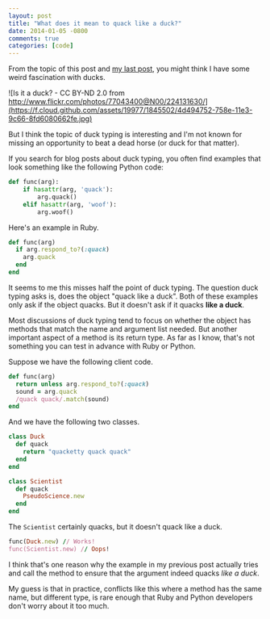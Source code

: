 ```yaml
---
layout: post
title: "What does it mean to quack like a duck?"
date: 2014-01-05 -0800
comments: true
categories: [code]
---
```


From the topic of this post and [my last post](http://haacked.com/archive/2014/01/04/duck-typing/), you might think I have some weird fascination with ducks.

![Is it a duck? - CC BY-ND 2.0 from http://www.flickr.com/photos/77043400@N00/224131630/](https://f.cloud.github.com/assets/19977/1845502/4d494752-758e-11e3-9c66-8fd6080662fe.jpg)

But I think the topic of duck typing is interesting and I'm not known for missing an opportunity to beat a dead horse (or duck for that matter).

If you search for blog posts about duck typing, you often find examples that look something like the following Python code:

```python
def func(arg):
    if hasattr(arg, 'quack'):
        arg.quack()
    elif hasattr(arg, 'woof'):
        arg.woof()
```

Here's an example in Ruby.

```ruby
def func(arg)
  if arg.respond_to?(:quack)
    arg.quack
  end
end
```

It seems to me this misses half the point of duck typing. The question duck typing asks is, does the object "quack like a duck". Both of these examples only ask if the object quacks. But it doesn't ask if it quacks __like a duck__.

Most discussions of duck typing tend to focus on whether the object has methods that match the name and argument list needed. But another important aspect of a method is its return type. As far as I know, that's not something you can test in advance with Ruby or Python.

Suppose we have the following client code.

```ruby
def func(arg)
  return unless arg.respond_to?(:quack)
  sound = arg.quack
  /quack quack/.match(sound)
end
```

And we have the following two classes.

```ruby
class Duck
  def quack
    return "quacketty quack quack"
  end
end

class Scientist
  def quack
    PseudoScience.new
  end
end
```

The `Scientist` certainly quacks, but it doesn't quack like a duck.

```ruby
func(Duck.new) // Works!
func(Scientist.new) // Oops!
```

I think that's one reason why the example in my previous post actually tries and call the method to ensure that the argument indeed quacks _like a duck_.

My guess is that in practice, conflicts like this where a method has the same name, but different type, is rare enough that Ruby and Python developers don't worry about it too much.
